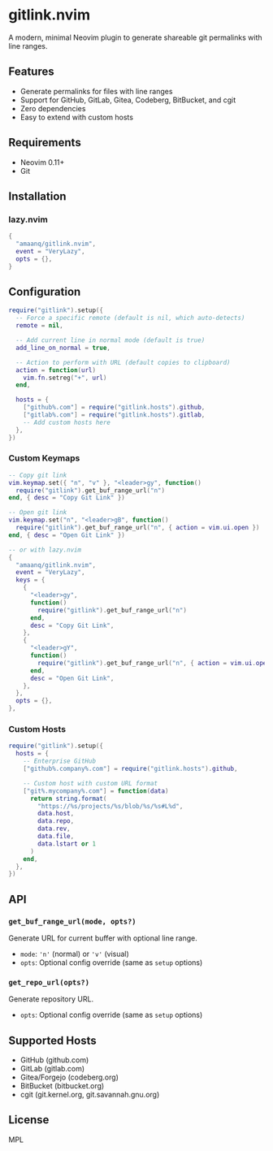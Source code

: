 # gitlink.nvim

A modern, minimal Neovim plugin to generate shareable git permalinks with line ranges.

## Features

- Generate permalinks for files with line ranges
- Support for GitHub, GitLab, Gitea, Codeberg, BitBucket, and cgit
- Zero dependencies
- Easy to extend with custom hosts

## Requirements

- Neovim 0.11+
- Git

## Installation

### lazy.nvim

```lua
{
  "amaanq/gitlink.nvim",
  event = "VeryLazy",
  opts = {},
}
```

## Configuration

```lua
require("gitlink").setup({
  -- Force a specific remote (default is nil, which auto-detects)
  remote = nil,

  -- Add current line in normal mode (default is true)
  add_line_on_normal = true,

  -- Action to perform with URL (default copies to clipboard)
  action = function(url)
    vim.fn.setreg("+", url)
  end,

  hosts = {
    ["github%.com"] = require("gitlink.hosts").github,
    ["gitlab%.com"] = require("gitlink.hosts").gitlab,
    -- Add custom hosts here
  },
})
```

### Custom Keymaps

```lua
-- Copy git link
vim.keymap.set({ "n", "v" }, "<leader>gy", function()
  require("gitlink").get_buf_range_url("n")
end, { desc = "Copy Git Link" })

-- Open git link
vim.keymap.set("n", "<leader>gB", function()
  require("gitlink").get_buf_range_url("n", { action = vim.ui.open })
end, { desc = "Open Git Link" })

-- or with lazy.nvim
{
  "amaanq/gitlink.nvim",
  event = "VeryLazy",
  keys = {
    {
      "<leader>gy",
      function()
        require("gitlink").get_buf_range_url("n")
      end,
      desc = "Copy Git Link",
    },
    {
      "<leader>gY",
      function()
        require("gitlink").get_buf_range_url("n", { action = vim.ui.open })
      end,
      desc = "Open Git Link",
    },
  },
  opts = {},
},
```

### Custom Hosts

```lua
require("gitlink").setup({
  hosts = {
    -- Enterprise GitHub
    ["github%.company%.com"] = require("gitlink.hosts").github,

    -- Custom host with custom URL format
    ["git%.mycompany%.com"] = function(data)
      return string.format(
        "https://%s/projects/%s/blob/%s/%s#L%d",
        data.host,
        data.repo,
        data.rev,
        data.file,
        data.lstart or 1
      )
    end,
  },
})
```

## API

### `get_buf_range_url(mode, opts?)`

Generate URL for current buffer with optional line range.

- `mode`: `'n'` (normal) or `'v'` (visual)
- `opts`: Optional config override (same as `setup` options)

### `get_repo_url(opts?)`

Generate repository URL.

- `opts`: Optional config override (same as `setup` options)

## Supported Hosts

- GitHub (github.com)
- GitLab (gitlab.com)
- Gitea/Forgejo (codeberg.org)
- BitBucket (bitbucket.org)
- cgit (git.kernel.org, git.savannah.gnu.org)

## License

MPL
